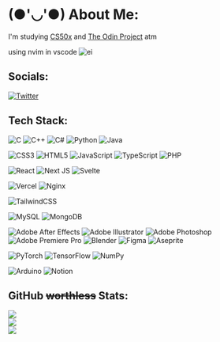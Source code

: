 # (●'◡'●) About Me:
I'm studying [CS50x](https://cs50.harvard.edu/x/2023/) and [The Odin Project](https://www.theodinproject.com/) atm

using nvim in vscode ![ei](https://cdn.discordapp.com/attachments/1063213439989854228/1069093713843863552/image.png)

## Socials:
[![Twitter](https://img.shields.io/badge/Twitter-%231DA1F2.svg?logo=Twitter&logoColor=white)](https://twitter.com/wxsonz) 

## Tech Stack:
![C](https://img.shields.io/badge/c-%2300599C.svg?style=flat-square&logo=c&logoColor=white)
![C++](https://img.shields.io/badge/c++-%2300599C.svg?style=flat-square&logo=c%2B%2B&logoColor=white)
![C#](https://img.shields.io/badge/c%23-%23239120.svg?style=flat-square&logo=c-sharp&logoColor=white) 
![Python](https://img.shields.io/badge/python-3670A0?style=flat-square&logo=python&logoColor=ffdd54) 
![Java](https://img.shields.io/badge/java-%23ED8B00.svg?style=flat-square&logo=java&logoColor=white) 

![CSS3](https://img.shields.io/badge/css3-%231572B6.svg?style=flat-square&logo=css3&logoColor=white) 
![HTML5](https://img.shields.io/badge/html5-%23E34F26.svg?style=flat-square&logo=html5&logoColor=white) 
![JavaScript](https://img.shields.io/badge/javascript-%23323330.svg?style=flat-square&logo=javascript&logoColor=%23F7DF1E) 
![TypeScript](https://img.shields.io/badge/typescript-%23007ACC.svg?style=flat-square&logo=typescript&logoColor=white) 
![PHP](https://img.shields.io/badge/php-%23777BB4.svg?style=flat-square&logo=php&logoColor=white) 

![React](https://img.shields.io/badge/react-%2320232a.svg?style=flat-square&logo=react&logoColor=%2361DAFB) 
![Next JS](https://img.shields.io/badge/Next-black?style=flat-square&logo=next.js&logoColor=white) 
![Svelte](https://img.shields.io/badge/svelte-%23f1413d.svg?style=flat-square&logo=svelte&logoColor=white) 

![Vercel](https://img.shields.io/badge/vercel-%23000000.svg?style=flat-square&logo=vercel&logoColor=white) 
![Nginx](https://img.shields.io/badge/nginx-%23009639.svg?style=flat-square&logo=nginx&logoColor=white) 

![TailwindCSS](https://img.shields.io/badge/tailwindcss-%2338B2AC.svg?style=flat-square&logo=tailwind-css&logoColor=white) 

![MySQL](https://img.shields.io/badge/mysql-%2300f.svg?style=flat-square&logo=mysql&logoColor=white) 
![MongoDB](https://img.shields.io/badge/MongoDB-%234ea94b.svg?style=flat-square&logo=mongodb&logoColor=white) 

![Adobe After Effects](https://img.shields.io/badge/Adobe%20After%20Effects-9999FF.svg?style=flat-square&logo=Adobe%20After%20Effects&logoColor=white)
![Adobe Illustrator](https://img.shields.io/badge/adobeillustrator-%23FF9A00.svg?style=flat-square&logo=adobeillustrator&logoColor=white)
![Adobe Photoshop](https://img.shields.io/badge/adobephotoshop-%2331A8FF.svg?style=flat-square&logo=adobephotoshop&logoColor=white)
![Adobe Premiere Pro](https://img.shields.io/badge/Adobe%20Premiere%20Pro-9999FF.svg?style=flat-square&logo=Adobe%20Premiere%20Pro&logoColor=white)
![Blender](https://img.shields.io/badge/blender-%23F5792A.svg?style=flat-square&logo=blender&logoColor=white)
![Figma](https://img.shields.io/badge/figma-%23F24E1E.svg?style=flat-square&logo=figma&logoColor=white)
![Aseprite](https://img.shields.io/badge/Aseprite-FFFFFF?style=flat-square&logo=Aseprite&logoColor=#7D929E)

![PyTorch](https://img.shields.io/badge/PyTorch-%23EE4C2C.svg?style=flat-square&logo=PyTorch&logoColor=white)
![TensorFlow](https://img.shields.io/badge/TensorFlow-%23FF6F00.svg?style=flat-square&logo=TensorFlow&logoColor=white)
![NumPy](https://img.shields.io/badge/numpy-%23013243.svg?style=flat-square&logo=numpy&logoColor=white)

![Arduino](https://img.shields.io/badge/-Arduino-00979D?style=flat-square&logo=Arduino&logoColor=white)
![Notion](https://img.shields.io/badge/Notion-%23000000.svg?style=flat-square&logo=notion&logoColor=white)

## GitHub ~~worthless~~ Stats:
![](https://github-readme-stats.vercel.app/api?username=wxsonz&theme=gruvbox&hide_border=false&include_all_commits=true&count_private=true)<br/>
![](https://github-readme-streak-stats.herokuapp.com/?user=wxsonz&theme=gruvbox&hide_border=false)<br/>
![](https://github-readme-stats.vercel.app/api/top-langs/?username=wxsonz&theme=gruvbox&hide_border=false&include_all_commits=true&count_private=true&layout=compact)
